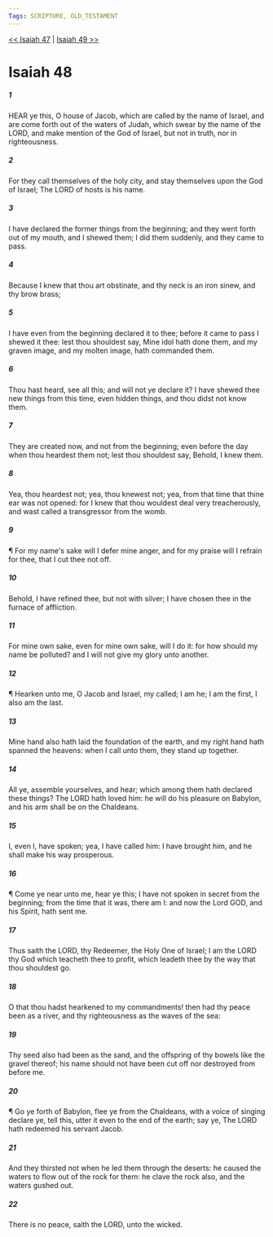 ```yaml
---
Tags: SCRIPTURE, OLD_TESTAMENT
---
```


[<< Isaiah 47](OLD_TESTAMENT/23_Isaiah/Isaiah_47.md) | [Isaiah 49 >>](OLD_TESTAMENT/23_Isaiah/Isaiah_49.md)

# Isaiah 48

##### 1
 HEAR ye this, O house of Jacob, which are called by the name of Israel, and are come forth out of the waters of Judah, which swear by the name of the LORD, and make mention of the God of Israel, but not in truth, nor in righteousness.
##### 2
 For they call themselves of the holy city, and stay themselves upon the God of Israel; The LORD of hosts is his name.
##### 3
 I have declared the former things from the beginning; and they went forth out of my mouth, and I shewed them; I did them suddenly, and they came to pass.
##### 4
 Because I knew that thou art obstinate, and thy neck is an iron sinew, and thy brow brass;
##### 5
 I have even from the beginning declared it to thee; before it came to pass I shewed it thee: lest thou shouldest say, Mine idol hath done them, and my graven image, and my molten image, hath commanded them.
##### 6
 Thou hast heard, see all this; and will not ye declare it?  I have shewed thee new things from this time, even hidden things, and thou didst not know them.
##### 7
 They are created now, and not from the beginning; even before the day when thou heardest them not; lest thou shouldest say, Behold, I knew them.
##### 8
 Yea, thou heardest not; yea, thou knewest not; yea, from that time that thine ear was not opened: for I knew that thou wouldest deal very treacherously, and wast called a transgressor from the womb.
##### 9
 ¶ For my name's sake will I defer mine anger, and for my praise will I refrain for thee, that I cut thee not off.
##### 10
 Behold, I have refined thee, but not with silver; I have chosen thee in the furnace of affliction.
##### 11
 For mine own sake, even for mine own sake, will I do it: for how should my name be polluted?  and I will not give my glory unto another.
##### 12
 ¶ Hearken unto me, O Jacob and Israel, my called; I am he; I am the first, I also am the last.
##### 13
 Mine hand also hath laid the foundation of the earth, and my right hand hath spanned the heavens: when I call unto them, they stand up together.
##### 14
 All ye, assemble yourselves, and hear; which among them hath declared these things?  The LORD hath loved him: he will do his pleasure on Babylon, and his arm shall be on the Chaldeans.
##### 15
 I, even I, have spoken; yea, I have called him: I have brought him, and he shall make his way prosperous.
##### 16
 ¶ Come ye near unto me, hear ye this; I have not spoken in secret from the beginning; from the time that it was, there am I: and now the Lord GOD, and his Spirit, hath sent me.
##### 17
 Thus saith the LORD, thy Redeemer, the Holy One of Israel; I am the LORD thy God which teacheth thee to profit, which leadeth thee by the way that thou shouldest go.
##### 18
 O that thou hadst hearkened to my commandments!  then had thy peace been as a river, and thy righteousness as the waves of the sea:
##### 19
 Thy seed also had been as the sand, and the offspring of thy bowels like the gravel thereof; his name should not have been cut off nor destroyed from before me.
##### 20
 ¶ Go ye forth of Babylon, flee ye from the Chaldeans, with a voice of singing declare ye, tell this, utter it even to the end of the earth; say ye, The LORD hath redeemed his servant Jacob.
##### 21
 And they thirsted not when he led them through the deserts: he caused the waters to flow out of the rock for them: he clave the rock also, and the waters gushed out.
##### 22
 There is no peace, saith the LORD, unto the wicked.

